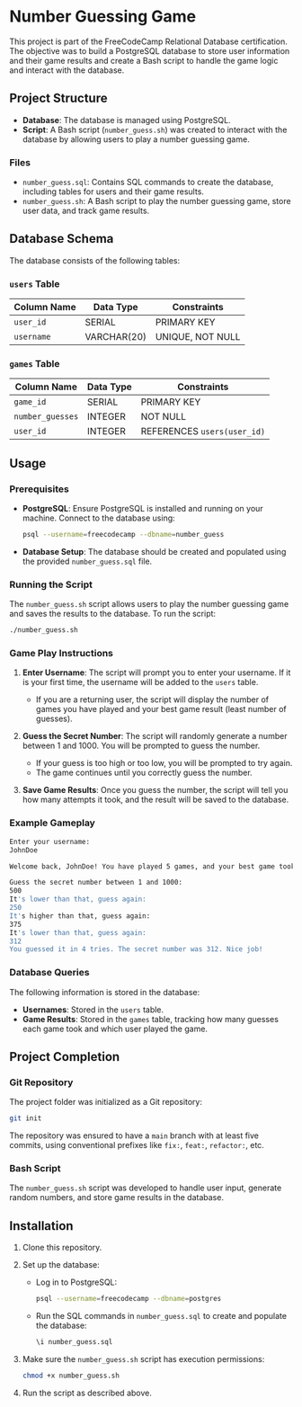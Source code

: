 # Number Guessing Game

This project is part of the FreeCodeCamp Relational Database certification. The objective was to build a PostgreSQL database to store user information and their game results and create a Bash script to handle the game logic and interact with the database.

## Project Structure

- **Database**: The database is managed using PostgreSQL.
- **Script**: A Bash script (`number_guess.sh`) was created to interact with the database by allowing users to play a number guessing game.

### Files

- `number_guess.sql`: Contains SQL commands to create the database, including tables for users and their game results.
- `number_guess.sh`: A Bash script to play the number guessing game, store user data, and track game results.

## Database Schema

The database consists of the following tables:

### `users` Table

| Column Name | Data Type    | Constraints      |
| ----------- | ------------ | ---------------- |
| `user_id`   | SERIAL       | PRIMARY KEY      |
| `username`  | VARCHAR(20)  | UNIQUE, NOT NULL |

### `games` Table

| Column Name      | Data Type | Constraints                           |
| ---------------- | --------- | ------------------------------------- |
| `game_id`        | SERIAL    | PRIMARY KEY                           |
| `number_guesses` | INTEGER   | NOT NULL                              |
| `user_id`        | INTEGER   | REFERENCES `users(user_id)`            |

## Usage

### Prerequisites

- **PostgreSQL**: Ensure PostgreSQL is installed and running on your machine. Connect to the database using:

  ```bash
  psql --username=freecodecamp --dbname=number_guess
  ```

- **Database Setup**: The database should be created and populated using the provided `number_guess.sql` file.

### Running the Script

The `number_guess.sh` script allows users to play the number guessing game and saves the results to the database. To run the script:

```bash
./number_guess.sh
```

### Game Play Instructions

1. **Enter Username**: The script will prompt you to enter your username. If it is your first time, the username will be added to the `users` table.
   - If you are a returning user, the script will display the number of games you have played and your best game result (least number of guesses).
  
2. **Guess the Secret Number**: The script will randomly generate a number between 1 and 1000. You will be prompted to guess the number.
   - If your guess is too high or too low, you will be prompted to try again.
   - The game continues until you correctly guess the number.

3. **Save Game Results**: Once you guess the number, the script will tell you how many attempts it took, and the result will be saved to the database.

### Example Gameplay

```bash
Enter your username:
JohnDoe

Welcome back, JohnDoe! You have played 5 games, and your best game took 3 guesses.

Guess the secret number between 1 and 1000:
500
It's lower than that, guess again:
250
It's higher than that, guess again:
375
It's lower than that, guess again:
312
You guessed it in 4 tries. The secret number was 312. Nice job!
```

### Database Queries

The following information is stored in the database:
- **Usernames**: Stored in the `users` table.
- **Game Results**: Stored in the `games` table, tracking how many guesses each game took and which user played the game.

## Project Completion

### Git Repository

The project folder was initialized as a Git repository:

```bash
git init
```

The repository was ensured to have a `main` branch with at least five commits, using conventional prefixes like `fix:`, `feat:`, `refactor:`, etc.

### Bash Script

The `number_guess.sh` script was developed to handle user input, generate random numbers, and store game results in the database.

## Installation

1. Clone this repository.
2. Set up the database:
   - Log in to PostgreSQL:
     ```bash
     psql --username=freecodecamp --dbname=postgres
     ```
   - Run the SQL commands in `number_guess.sql` to create and populate the database:
     ```sql
     \i number_guess.sql
     ```
3. Make sure the `number_guess.sh` script has execution permissions:
   ```bash
   chmod +x number_guess.sh
   ```

4. Run the script as described above.